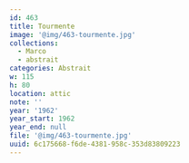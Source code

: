 ```yaml
---
id: 463
title: Tourmente
image: '@img/463-tourmente.jpg'
collections:
  - Marco
  - abstrait
categories: Abstrait
w: 115
h: 80
location: attic
note: ''
year: '1962'
year_start: 1962
year_end: null
file: '@img/463-tourmente.jpg'
uuid: 6c175668-f6de-4381-958c-353d83809223
---
```


